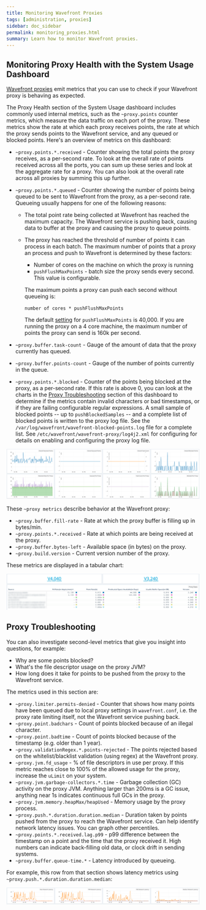 ```yaml
---
title: Monitoring Wavefront Proxies
tags: [administration, proxies]
sidebar: doc_sidebar
permalink: monitoring_proxies.html
summary: Learn how to monitor Wavefront proxies.
---
```


## Monitoring Proxy Health with the System Usage Dashboard

[Wavefront proxies](proxies.html) emit metrics that you can use to check if your Wavefront proxy is behaving as expected.

The Proxy Health section of the System Usage dashboard includes commonly used internal metrics, such as the `~proxy.points` counter metrics, which measure the data traffic on each port of the proxy. These metrics show the rate at which each proxy receives points, the rate at which the proxy sends points to the Wavefront service, and any queued or blocked points. Here's an overview of metrics on this dashboard:

- `~proxy.points.*.received` - Counter showing the total points the proxy receives, as a per-second rate. To look at the overall rate of points received across all the ports, you can sum up these series and look at the aggregate rate for a proxy. You can also look at the overall rate across all proxies by summing this up further.

- `~proxy.points.*.queued` - Counter showing the number of points being queued to be sent to Wavefront from the proxy, as a per-second rate. Queueing usually happens for one of the following reasons:

  - The total point rate being collected at Wavefront has reached the maximum capacity. The Wavefront service is pushing back, causing data to buffer at the proxy and causing the proxy to queue points.

  - The proxy has reached the threshold of number of points it can process in each batch. The maximum number of points that a proxy an process and push to Wavefront is determined by these factors:
    - Number of cores on the machine on which the proxy is running
    - `pushFlushMaxPoints` - batch size the proxy sends every second. This value is configurable.

    The maximum points a proxy can push each second without queueing  is:

    ```
    number of cores * pushFlushMaxPoints
    ```

    The default [setting](proxies_configuring.html) for `pushFlushMaxPoints` is 40,000. If you are running the proxy on a 4 core machine, the maximum number of points the proxy can send is 160k per second.

- `~proxy.buffer.task-count` - Gauge of the amount of data that the proxy currently has queued.
- `~proxy.buffer.points-count` - Gauge of the number of points currently in the queue.
- `~proxy.points.*.blocked` - Counter of the points being blocked at the proxy, as a per-second rate. If this rate is above 0, you can look at the charts in the [Proxy Troubleshooting](#proxy-troubleshooting) section of this dashboard to determine if the metrics contain invalid characters or bad timestamps, or if they are failing configurable regular expressions. A small sample of blocked points -- up to `pushBlockedSamples` -- and a complete list of blocked points is written to the proxy log file. See the `/var/log/wavefront/wavefront-blocked-points.log` file  for a complete list. See   `/etc/wavefront/wavefront-proxy/log4j2.xml` for configuring for details on enabling and configuring the proxy log file.

![proxy_health](images/proxy_health.png)

These `~proxy metrics` describe behavior at the Wavefront proxy:

- `~proxy.buffer.fill-rate` - Rate at which the proxy buffer is filling up in bytes/min.
- `~proxy.points.*.received` - Rate at which points are being received at the proxy.
- `~proxy.buffer.bytes-left` - Available space (in bytes) on the proxy.
- `~proxy.build.version` - Current version number of the proxy.

These metrics are displayed in a tabular chart:

![proxy_table_chart](images/proxy_table_chart.png)

## Proxy Troubleshooting

You can also investigate second-level metrics that give you insight into questions, for example:
* Why are some points blocked?
* What's the file descriptor usage on the proxy JVM?
* How long does it take for points to be pushed from the proxy to the Wavefront service.

The metrics used in this section are:

- `~proxy.limiter.permits-denied` - Counter that shows how many points have been queued due to local proxy settings in `wavefront.conf`, i.e. the proxy rate limiting itself, not the Wavefront service pushing back.
- `~proxy.point.badchars` - Count of points blocked because of an illegal character.
- `~proxy.point.badtime` - Count of points blocked because of the timestamp (e.g. older than 1 year).
- `~proxy.validationRegex.*.points-rejected` - The points rejected based on the whitelist/blacklist validation (using regex) at the Wavefront proxy.
- `~proxy.jvm.fd_usage` - % of file descriptors in use per proxy. If this metric reaches close to 100% of the allowed usage for the proxy, increase the `uLimit` on your system.
- `~proxy.jvm.garbage-collectors.*.time` - Garbage collection (GC) activity on the proxy JVM. Anything larger than 200ms is a GC issue, anything near 1s indicates continuous full GCs in the proxy.
- `~proxy.jvm.memory.heapMax/heapUsed` - Memory usage by the proxy process.
- `~proxy.push.*.duration.duration.median` - Duration taken by points pushed from the proxy to reach the Wavefront service. Can help identify network latency issues. You can graph other percentiles.
- `~proxy.points.*.received.lag.p99` - p99 difference between the timestamp on a point and the time that the proxy received it. High numbers can indicate back-filling old data, or clock drift in sending systems.
- `~proxy.buffer.queue-time.*` - Latency introduced by queueing.

For example, this row from that section shows latency metrics using `~proxy.push.*.duration.duration.median`:

![proxy troubleshooting](images/proxy_troubleshooting.png)
